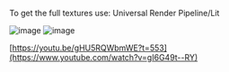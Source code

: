 To get the full textures use: Universal Render Pipeline/Lit


![image](https://github.com/user-attachments/assets/87fcd4d9-f8fc-4c70-a5c2-e2d1e322fa84)
![image](https://github.com/user-attachments/assets/c26af0b8-3ffc-4a3f-8da0-e6b341ec7b2f)


[https://youtu.be/gHU5RQWbmWE?t=553](https://www.youtube.com/watch?v=gI6G49t--RY)
